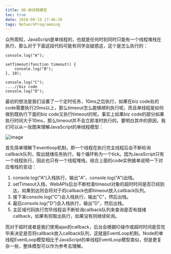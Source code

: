 ```yaml
---
title: 06-单线程模型
toc: true
date: 2018-09-19 17:46:20
tags: NetworkProgramming
---
```


众所周知，JavaScript是单线程的，也就是任何时刻同时只能有一个线程堆栈在执行，那么对于下面这段代码可能有同学会疑惑这，这个是怎么执行的：
```
console.log("A");

setTimeout(function timeout() {
    console.log("B");
}, 10);

console.log("C");
....//biz code
console.log("D");
```
最初的想法是我们设置了一个定时任务，10ms之后执行，如果在biz code处的code需要执行20ms以上，那么timeout怎么能够顺利执行呢，而且单线程是如何做到既执行下面的biz code又执行timeout的呢。事实上如果biz code的部分如果执行时间大于10ms，那么timeout并不会立即准时执行的。要明白其中的原因，我们可以从一张图来理解JavaScript的单线程模型：

![image](https://note.youdao.com/yws/api/personal/file/65C0E074E0914552828DBDB52636A870?method=download&shareKey=a97b6955c1f6d4d9a6d235b233aecfcf)

首先简单理解下eventloop机制，即一个线程在执行完主线程后会不断轮询callback队列，取出就绪任务执行，每个循环称为一个tick。因为JavaScript只有一个线程执行，因此也只有一个线程堆栈，结合上面的code实例接单说明一下对应堆栈的变动：

1. console.log("A")入栈执行，输出"A"，console.log("A")出栈。
2. setTimeout入栈，WebAPIs后台不断检查timeout对象的超时时间是否已经到达，如果到达则会将对于的callback也即timeout放入callback队列。
3. 接下来console.log("C")会入栈执行，输出"C"，然后出栈。
4. 最后console.log("D")会入栈执行，输出"D"，然后出栈。
5. 主区域代码执行完毕线程会不断轮询callback队列来查询是否有就绪callback，如果有则取出执行，如果没有则继续轮询。

而对于超时或者是我们使用ajax的callback，后台会根据IO操作或超时时间是否完毕来决定是否将callback放入callback队列，这就是EventLoop机制。Node的单线程EventLoop模型相比于JavaScript的单线程EventLoop模型类似，但是更复杂一些，整体模型可以作为参考去理解。